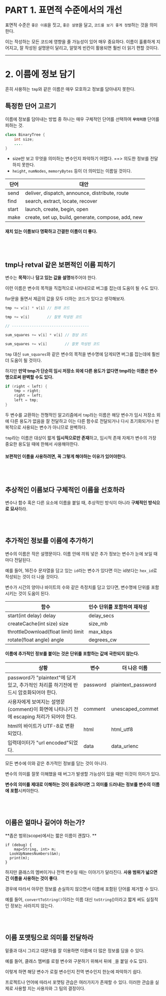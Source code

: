 # PART 1. 표면적 수준에서의 개선
 
표면적 수준은 `좋은 이름`을 짓고, `좋은 설명`을 달고, `코드를 보기 좋게 정렬`하는 것을 의미한다.

이는 작성하는 모든 코드에 영향을 줄 가능성이 있어 매우 중요하다. 이름이 훌륭하게 지어지고, 잘 작성된 설명문이 달리고, 알맞게 빈칸이 활용되면 훨씬 더 읽기 편할 것이다.

----------------------------

# 2. 이름에 정보 담기

흔히 사용하는 `tmp`와 같은 이름은 매우 모호하고 정보를 담아내지 못한다.
 

## 특정한 단어 고르기
이름에 정보를 담아내는 방법 중 하나는 매우 구체적인 단어를 선택하여 **`무의미한`** 단어를 피하는 것.

```java
class BinaryTree {
	int size;
    ....
}
```
- size만 보고 무엇을 의미하는 변수인지 파악하기 어렵다. ==> 의도한 정보를 전달하지 못한다.
- `height`, `numNodes`, `memoryBytes` 등이 더 의미있는 이름일 것이다.

|단어|대안|
|---|------|
|send|deliver, dispatch, announce, distribute, route|
|find|search, extract, locate, recover|
|start|launch, create, begin, open|
|make|create, set up, build, generate, compose, add, new|

#### 재치 있는 이름보다 명확하고 간결한 이름이 더 좋다.
<br>
<br>

## tmp나 retval 같은 보편적인 이름 피하기

변수는 **목적**이나 **담고 있는 값을 설명**해주어야 한다. 

이런 이름은 변수의 목적을 직접적으로 나타내므로 버그를 잡는데 도움이 될 수도 있다.

for문을 돌면서 제곱의 값을 모두 더하는 코드가 있다고 생각해보자.

```java
tmp += v[i] * v[i] // 원래 코드

tmp += v[i]        // 잘못 작성된 코드 

// -----------------------------------

sum_squares += v[i] * v[i] // 정상 코드

sum_squares += v[i]        // 잘못 작성된 코드
```

`tmp` 대신 `sum_squares`와 같은 변수의 목적을 변수명에 담게되면 버그를 잡는데에 훨씬 더 도움이 될 것이다.

하지만 **만약 tmp가 단순히 임시 저장소 외에 다른 용도가 없다면 tmp라는 이름은 변수명으로써 완벽할 수도 있다.**

```java
if (right < left) {
	tmp = right;
    right = left;
    left = tmp;
}
```
두 변수를 교환하는 전형적인 알고리즘에서 `tmp`라는 이름은 해당 변수가 임시 저장소 외에 다른 용도가 없음을 잘 전달하고 이는 다른 함수로 전달되거나 다시 초기화되거나 반복적으로 사용되는 변수가 아니므로 완벽하다.

`tmp`라는 이름은 대상이 짧게 **임시적으로만 존재**하고, 임시적 존재 자체가 변수의 가장 중요한 용도일 때에 한해서 사용해야한다.

#### 보편적인 이름을 사용하려면, 꼭 그렇게 해야하는 이유가 있어야한다.
 
<br>
<br>

## 추상적인 이름보다 구체적인 이름을 선호하라
변수나 함수 혹은 다른 요소에 이름을 붙일 때, 추상적인 방식이 아니라 **구체적인 방식으로 묘사**하라.

<br>
<br>

## 추가적인 정보를 이름에 추가하기
변수의 이름은 작은 설명문이다. 이름 안에 끼워 넣은 추가 정보는 변수가 눈에 보일 때마다 전달된다.

예를 들어, 16진수 문자열을 담고 있는 `id`라는 변수가 있다면 이는 id보다는 `hex_id`로 작성되는 것이 더 나을 것이다.

변수가 시간의 양이나 바이트의 수와 같은 측정치를 담고 있다면, 변수명에 단위를 포함시키는 것이 도움이 된다.

|함수|인수 단위를 포함하여 재작성|
|------|----|
|start(int delay)	delay|delay_secs|
|createCache(int size)	size|size_mb|
|throttleDownload(float limit)	limit|max_kbps|
|rotate(float angle)	angle|degrees_cw|
 

#### 이름에 추가적인 정보를 붙이는 것은 단위를 포함하는 값에 국한되지 않는다. 

|상황|변수|더 나은 이름|
|------|----|----|
|password가 "plaintext"에 담겨있고, 추가적인 처리를 하기전에 반드시 암호화되어야 한다.|password|plaintext_password|
|사용자에게 보여지는 설명문(comment)이 화면에 나타나기 전에 escaping 처리가 되어야 한다.|comment|unescaped_commet|
|html의 바이트가 UTF-8로 변환되었다.|html|html_utf8|
|입력데이터가 "url encoded"되었다.|data|data_urlenc|


모든 변수에 이와 같은 추가적인 정보를 담는 것이 아니다. 

변수의 의미를 잘못 이해했을 때 버그가 발생할 가능성이 있을 때만 이것이 의미가 있다. 

**변수의 의미를 제대로 이해하는 것이 중요하다면 그 의미를 드러내는 정보를 변수의 이름에 포함**시켜야한다.

<br>
<br>

## 이름은 얼마나 길어야 하는가?

**좁은 범위(scope)에서는 짧은 이름이 괜찮다. **

```
if (debug) {
	map<String, int> m;
  LookUpNamesNumbers(&m);
  print(m);
}
```

하지만 클래스의 멤버이거나 전역 변수일 때는 이야기가 달라진다. **사용 범위가 넓으면 긴 이름을 사용하는 것이 좋다**.

경우에 따라서 아무런 정보를 손실하지 않으면서 이름에 포함된 단어를 제거할 수 있다.

예를 들어, `convertToString()`이라는 이름 대신 `toString`()이라고 짧게 써도 실질적인 정보는 사라지지 않는다.

<br>
<br>

## 이름 포맷팅으로 의미를 전달하라
밑줄과 대시 그리고 대문자를 잘 이용하면 이름에 더 많은 정보를 담을 수 있다.

예를 들어, 클래스 멤버를 로컬 변수와 구분하기 위해서 뒤에 `_`을 붙일 수도 있다. 

이렇게 하면 해당 변수가 로컬 변수인지 전역 변수인지 한눈에 파악하기 쉽다.

프로젝트나 언어에 따라서 포맷팅 관습은 여러가지가 존재할 수 있다. 이러한 관습을 실제로 사용할 지는 사용자와 그 팀의 결정이다.

